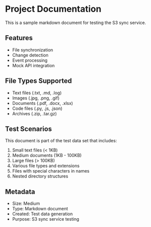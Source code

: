# Project Documentation

This is a sample markdown document for testing the S3 sync service.

## Features

- File synchronization
- Change detection
- Event processing
- Mock API integration

## File Types Supported

- Text files (.txt, .md, .log)
- Images (.jpg, .png, .gif)
- Documents (.pdf, .docx, .xlsx)
- Code files (.py, .js, .json)
- Archives (.zip, .tar.gz)

## Test Scenarios

This document is part of the test data set that includes:

1. Small text files (< 1KB)
2. Medium documents (1KB - 100KB)
3. Large files (> 100KB)
4. Various file types and extensions
5. Files with special characters in names
6. Nested directory structures

## Metadata

- Size: Medium
- Type: Markdown document
- Created: Test data generation
- Purpose: S3 sync service testing